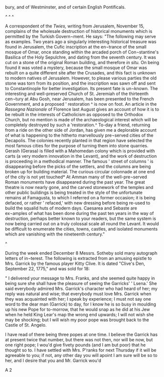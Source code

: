 bury, and of Westminster, and of certain
English Pontificals.

*^ ^ ^*

A correspondent of the *Twies,* writing from
Jerusalem, November 15, complains of the
wholesale destruction of historical monuments
which is permitted by the Turkish Govern¬ment.
He says: "The following may serve
as examples. Two years ago a singularly
interesting historical treasure was found in
Jerusalem, the Cufic inscription at the en¬trance
of the small mosque of Omar, once
standing within the arcaded porch of Con¬stantine's
Basilica of the Holy Sepulchre, and
dating from the seventh century. It was cut
on a stone of the original Roman building,
and therefore *in situ.* On being found it was
voted a mystery, because the small mosque
of Omar was rebuilt on a quite different site
after the Crusades, and this fact is unknown
to modern natives of Jerusalem. However,
to please various parties the old stone was
torn from its position, and the inscription
was sawn off and sent to Constantinople for
better investigation. Its present fate is un¬known.
The interesting and well-preserved
Church of St. Jeremiah of the thirteenth cen¬tury
at Abu Gosh, near Jerusalem, has been
presented to the French Government, and a
proposed ' restoration ^ is now on foot. An
article in the *Rassegna Nazionale* of Florence
last August gives an account of how it is to
be rebuilt in the interests of Catholicism as
opposed to the Orthodox Church, but no
mention is made of the archaeological interest
which will be completely destroyed by such
a 'restoration.^ To-day a friend, returning
from a ride on the other side of Jordan, has
given me a deplorable account of what is
happening to the hitherto marvellously pre¬served
cities of the Decapolis. The colonies
recently planted in that region have selected
the most famous cities for the purpose of
turning them into stone quarries. Gerash
(Gerasa) is filled with a Mahomedan colony
which is provided with carts (a very modern
innovation in the Levant), and the work of
destruction is proceeding in a methodical
manner. The famous ' street of columns ' is
disappearing before the picks of the settlers,
and the columns are being broken up for
building material. The curious circular
colonnade at one end of the city is not yet
touched* At Amman many of the well-pre¬served
Roman monuments have disappeared
during the past year. The great theatre is
now nearly gone, and the carved stonework
of the temples and other public buildings is
being treated in the style of the unfortunate
remains at Famagusta, to which I referred
on a former occasion; it is being defaced, or
rather ' refaced,' with new dressing before
being re-used to build the squalid huts of
modern days. Caesarea and Sebaste are ex¬amples
of what has been done during the past
ten years in the way of destruction, perhaps
better known to your readers, but the same
system is now being carried out on a truly
colossal scale all round the Levant. It would
be difficult to enumerate the cities, towns,
castles, and isolated monuments which are
vanishing with the nineteenth century."

^

During the week ended December 8 Messrs.
Sotheby sold many autograph letters of in¬terest.
The following is extracted from an
amusing epistle to Mrs. Garrick by the
famous player Kitty Clive. It is dated
"Clive's Den, September 22, 1775," and
was sold for 18:

" I delivered your message to Mrs. Franks,
and she seemed quite happy in being sure
she shall have the pleasure of seeing the
Garricks' ' Lsena.' She said everybody
admired Mrs. Garrick's character who had
heard of her; my reply was natural and
wise; that everybody must love Mrs. Garrick
when they was acquainted with her; I speak
by experience; I must not say one word to
the dear man (Garrick) to day, for I know he
is so busy in moulding up his new Pope for
to-morrow, that he would snap as he did at
his Jew when he held King Lear's map the
wrong end upwards; I will not wish she may
be shocking; but I will wish my poor pope
was brought back to the Castle of St. Angelo.

I have read of there being three popes at
one time. I believe the Garrick has at
present twice that number, but there was not
then, nor will be now, but one right pope;
I wou'd give fivety pounds (and I am but
poor) that he thought so to. I have settled
with Mrs. P'ranks for next Thursday if it will
be agreeable to you; if not, any other day
you will apoint I am sure will be so to her,
and I desire that you and Mr. Garrick wou'd

A 2
